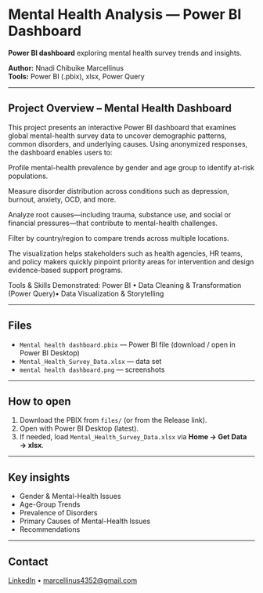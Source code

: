 # Mental Health Analysis — Power BI Dashboard

**Power BI dashboard** exploring mental health survey trends and insights.

**Author:** Nnadi Chibuike Marcellinus   
**Tools:** Power BI (.pbix), xlsx, Power Query

---

## Project Overview – Mental Health Dashboard

This project presents an interactive Power BI dashboard that examines global mental-health survey data to uncover demographic patterns, common disorders, and underlying causes.
Using anonymized responses, the dashboard enables users to:

Profile mental-health prevalence by gender and age group to identify at-risk populations.

Measure disorder distribution across conditions such as depression, burnout, anxiety, OCD, and more.

Analyze root causes—including trauma, substance use, and social or financial pressures—that contribute to mental-health challenges.

Filter by country/region to compare trends across multiple locations.

The visualization helps stakeholders such as health agencies, HR teams, and policy makers quickly pinpoint priority areas for intervention and design evidence-based support programs.

Tools & Skills Demonstrated:
Power BI • Data Cleaning & Transformation (Power Query)• Data Visualization & Storytelling

---

## Files
- `Mental health dashboard.pbix` — Power BI file (download / open in Power BI Desktop)  
- `Mental_Health_Survey_Data.xlsx` —  data set  
- `mental health dashboard.png` — screenshots 


---

## How to open
1. Download the PBIX from `files/` (or from the Release link).  
2. Open with Power BI Desktop (latest).  
3. If needed, load `Mental_Health_Survey_Data.xlsx` via **Home → Get Data → xlsx**.

---

## Key insights 
- Gender & Mental-Health Issues
- Age-Group Trends
- Prevalence of Disorders
- Primary Causes of Mental-Health Issues
- Recommendations

---

## Contact
[LinkedIn](https://www.linkedin.com/in/marcellinus-nnadi-40b2a1381/) • marcellinus4352@gmail.com
